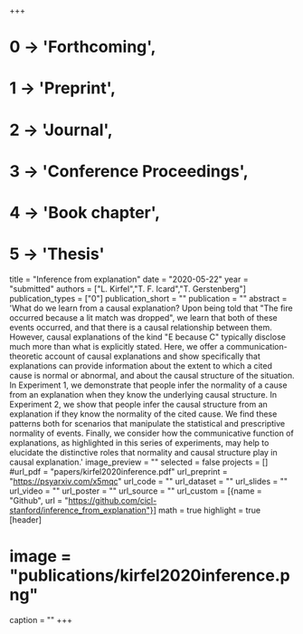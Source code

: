 +++
# 0 -> 'Forthcoming',
# 1 -> 'Preprint',
# 2 -> 'Journal',
# 3 -> 'Conference Proceedings',
# 4 -> 'Book chapter',
# 5 -> 'Thesis'

title = "Inference from explanation"
date = "2020-05-22"
year = "submitted"
authors = ["L. Kirfel","T. F. Icard","T. Gerstenberg"]
publication_types = ["0"]
publication_short = ""
publication = ""
abstract = 'What do we learn from a causal explanation? Upon being told that "The fire occurred because a lit match was dropped", we learn that both of these events occurred, and that there is a causal relationship between them. However, causal explanations of the kind "E because C" typically disclose much more than what is explicitly stated. Here, we offer a communication-theoretic account of causal explanations and show specifically that explanations can provide information about the extent to which a cited cause is normal or abnormal, and about the causal structure of the situation. In Experiment 1, we demonstrate that people infer the normality of a cause from an explanation when they know the underlying causal structure. In Experiment 2, we show that people infer the causal structure from an explanation if they know the normality of the cited cause. We find these patterns both for scenarios that manipulate the statistical and prescriptive normality of events. Finally, we consider how the communicative function of explanations, as highlighted in this series of experiments, may help to elucidate the distinctive roles that normality and causal structure play in causal explanation.'
image_preview = ""
selected = false
projects = []
#url_pdf = "papers/kirfel2020inference.pdf"
url_preprint = "https://psyarxiv.com/x5mqc"
url_code = ""
url_dataset = ""
url_slides = ""
url_video = ""
url_poster = ""
url_source = ""
url_custom = [{name = "Github", url = "https://github.com/cicl-stanford/inference_from_explanation"}]
math = true
highlight = true
[header]
# image = "publications/kirfel2020inference.png"
caption = ""
+++